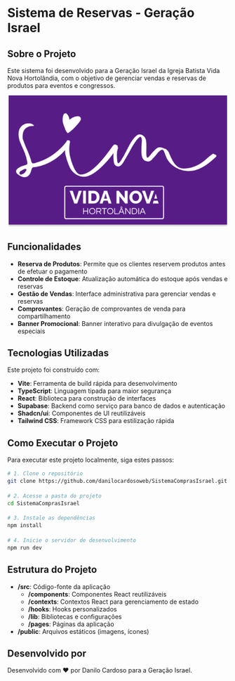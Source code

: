 # Sistema de Reservas - Geração Israel

## Sobre o Projeto

Este sistema foi desenvolvido para a Geração Israel da Igreja Batista Vida Nova Hortolândia, com o objetivo de gerenciar vendas e reservas de produtos para eventos e congressos.

![Logo Geração Israel](/public/Image/Logo_Sim_Branco.png)

## Funcionalidades

- **Reserva de Produtos**: Permite que os clientes reservem produtos antes de efetuar o pagamento
- **Controle de Estoque**: Atualização automática do estoque após vendas e reservas
- **Gestão de Vendas**: Interface administrativa para gerenciar vendas e reservas
- **Comprovantes**: Geração de comprovantes de venda para compartilhamento
- **Banner Promocional**: Banner interativo para divulgação de eventos especiais

## Tecnologias Utilizadas

Este projeto foi construído com:

- **Vite**: Ferramenta de build rápida para desenvolvimento
- **TypeScript**: Linguagem tipada para maior segurança
- **React**: Biblioteca para construção de interfaces
- **Supabase**: Backend como serviço para banco de dados e autenticação
- **Shadcn/ui**: Componentes de UI reutilizáveis
- **Tailwind CSS**: Framework CSS para estilização rápida

## Como Executar o Projeto

Para executar este projeto localmente, siga estes passos:

```bash
# 1. Clone o repositório
git clone https://github.com/danilocardosoweb/SistemaComprasIsrael.git

# 2. Acesse a pasta do projeto
cd SistemaComprasIsrael

# 3. Instale as dependências
npm install

# 4. Inicie o servidor de desenvolvimento
npm run dev
```

## Estrutura do Projeto

- **/src**: Código-fonte da aplicação
  - **/components**: Componentes React reutilizáveis
  - **/contexts**: Contextos React para gerenciamento de estado
  - **/hooks**: Hooks personalizados
  - **/lib**: Bibliotecas e configurações
  - **/pages**: Páginas da aplicação
- **/public**: Arquivos estáticos (imagens, ícones)

## Desenvolvido por

Desenvolvido com ❤️ por Danilo Cardoso para a Geração Israel.
